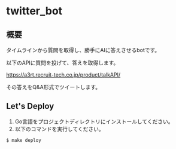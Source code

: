 # twitter_bot
## 概要
タイムラインから質問を取得し、勝手にAIに答えさせるbotです。

以下のAPIに質問を投げて、答えを取得します。

https://a3rt.recruit-tech.co.jp/product/talkAPI/

その答えをQ&A形式でツイートします。
## Let's Deploy

1. Go言語をプロジェクトディレクトリにインストールしてください。
2. 以下のコマンドを実行してください。

```
$ make deploy
```